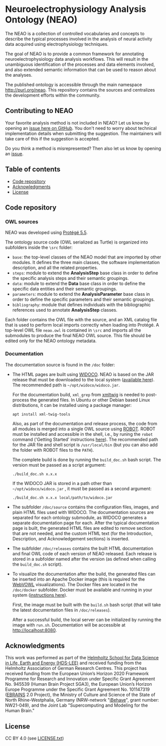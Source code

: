 # Neuroelectrophysiology Analysis Ontology (NEAO)

The NEAO is a collection of controlled vocabularies and concepts to describe the typical processes involved in the analysis of neural activity data acquired using electrophysiology techniques.

The goal of NEAO is to provide a common framework for annotating neuroelectrophysiology data analysis workflows. This will result in the unambiguous identification of the processes and data elements involved, and also extended semantic information that can be used to reason about the analyses.

The published ontology is accessible through the main namespace http://purl.org/neao. This repository contains the sources and centralizes the development efforts within the community.

## Contributing to NEAO

Your favorite analysis method is not included in NEAO? Let us know by opening an [issue here on GitHub](http://purl.org/neao/suggestion). You don't need to worry about technical implementation details when submitting the suggestion. The maintainers will take care of this if the suggestion is accepted.

Do you think a method is misrepresented? Then also let us know by opening an [issue](http://purl.org/neao/improvement).

## Table of contents

- [Code repository](#code-repository)
- [Acknowledgments](#acknowledgments)
- [License](#license)

## Code repository

### OWL sources

NEAO was developed using [Protégé 5.5](https://protege.stanford.edu/software.php).

The ontology source code (OWL serialized as Turtle) is organized into subfolders inside the `\src` folder:

- `base`: the top-level classes of the NEAO model that are imported by other modules. It defines the three main classes, the software implementation description, and all the related properties.
- `steps`: module to extend the **AnalysisStep** base class in order to define the specific analysis steps and their semantic groupings.
- `data`: module to extend the **Data** base class in order to define the specific data entities and their semantic groupings.
- `parameters`: module to extend the **AnalysisParameter** base class in order to define the specific parameters and their semantic groupings.
- `bibliography`: module that defines individuals with the bibliographic references used to annotate **AnalysisStep** classes.

Each folder contains the OWL file with the source, and an XML catalog file that is used to perform local imports correctly when loading into Protégé. A top-level OWL file `neao.owl` is contained in `\src` and imports all the submodules to produce the final NEAO OWL source. This file should be edited only for the NEAO ontology metadata.

### Documentation

The documentation source is found in the `/doc` folder:

- The HTML pages are built using [WIDOCO](https://github.com/dgarijo/Widoco). NEAO is based on the JAR release that must be downloaded to the local system ([available here](https://github.com/dgarijo/WIDOCO/releases/latest)). The recommended path is `~/opt/widoco/widoco.jar`. 
  
  For the documentation build, `xml_grep` from [xmltwig](https://github.com/mirod/xmltwig/tree/master) is needed to post-process the generated files. In Ubuntu or other Debian based Linux distributions, it can be installed using a package manager:
  
  `apt install xml-twig-tools`
  
  Also, as part of the documentation and release process, the code from all modules is merged into a single OWL source using [ROBOT](https://robot.obolibrary.org/). ROBOT must be installed and accessible in the shell, i.e., by runing the `robot` command ('Getting Started' instructions [here]([https://robot.obolibrary.org/](https://robot.obolibrary.org/))). The recommended path for the JAR file and shell script is `/usr/local/bin` (but you can also add the folder with ROBOT files to the `PATH`).
  
  The complete build is done by running the `build_doc.sh` bash script. The version must be passed as a script argument:
  
  `./build_doc.sh x.x.x`
  
  If the WIDOCO JAR is stored in a path other than `~/opt/widoco/widoco.jar` , it must be passed as a second argument:
  
  `./build_doc.sh x.x.x local/path/to/widoco.jar`

- The subfolder `/doc/source` contains the configuration files, images, and plain HTML files used with WIDOCO. The documentation sources are separated for each ontology submodule, as WIDOCO generates a separate documentation page for each. After the typical documentation page is built, the generated HTML files are edited  to remove sections that are not needed, and the custom HTML text (for the Introduction, Description, and Acknowledgement sections) is inserted. 

- The subfolder `/doc/releases` contains the built HTML documentation and final OWL code of each version of NEAO released. Each release is stored in a subfolder named after the version (as defined when calling the `build_doc.sh` script).

- To visualize the documentation after the build, the generated files can be inserted into an Apache Docker image (this is required for the [WebVOWL](http://vowl.visualdataweb.org/webvowl.html) visualizations). The Docker files are located in the `/doc/docker` subfolder. Docker must be available and running in your system ([instructions here](https://docs.docker.com/engine/install/)). 
  
  First, the image must be built with the `build.sh` bash script (that will take the latest documentation files in `/doc/releases`).
  
  After a successful build, the local server can be initialized by running the image with `run.sh`. Documentation will be accessible at [http://localhost:8080](http://localhost:8080).

## Acknowledgments

This work was performed as part of the [Helmholtz School for Data Science in Life, Earth and Energy (HDS-LEE)](https://hds-lee.de) and received funding from the Helmholtz Association of German Research Centres. This project has received funding from the European Union’s Horizon 2020 Framework Programme for Research and Innovation under Specific Grant Agreement No. 945539 (Human Brain Project SGA3), the European Union’s Horizon Europe Programme under the Specific Grant Agreement No. 101147319 ([EBRAINS](https://ebrains.eu) 2.0 Project), the Ministry of Culture and Science of the State of North Rhine-Westphalia, Germany (NRW-network "[iBehave](https://ibehave.nrw)", grant number: NW21-049), and the Joint Lab "Supercomputing and Modeling for the Human Brain."

## License

CC BY 4.0 (see [LICENSE.txt](LICENSE.txt))
